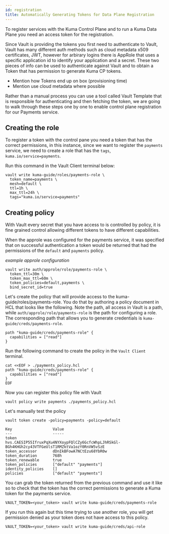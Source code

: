 ```yaml
---
id: registration
title: Automatically Generating Tokens for Data Plane Registration
---
```


<TerminalVisor>
  <Terminal target="local" shell="/bin/bash" workdir="/" user="root" name="Local" id="local"/>
  <Terminal target="kuma-cp.container.shipyard.run" shell="/bin/sh" workdir="/" user="root" name="Kuma" id="kuma"/>
  <Terminal target="vault-client.container.shipyard.run" shell="/bin/bash" workdir="/" user="root" name="Vault Client" id="vault-client"/>
  <Terminal target="payments.container.shipyard.run" shell="/bin/bash" workdir="/" user="root" name="Payments" id="payments"/>
</TerminalVisor>

To register services with the Kuma Control Plane and to run a Kuma Data Plane you need an access token for the registration.

Since Vault is providing the tokens you first need to authenticate to Vault, Vault has many different auth methods such as cloud metadata
x509 certificates, JWT, however for arbirary logins there is AppRole that uses a specific application id to identify your application
and a secret. These two pieces of info can be used to authenticate against Vault and to obtain a Token that has permission to generate
Kuma CP tokens.

* Mention how Tokens end up on box (provisioning time)
* Mention use cloud metadata where possible

Rather than a manual process you can use a tool called Vault Template that is responsible for authenticating and then fetching the token,
we are going to walk through these steps one by one to enable control plane registration for our Payments service.

## Creating the role

To register a token with the control pane you need a token that has the correct permissions, in this instance, since we want to 
register the `payments` service, we need to create a role that has the `tags`, `kuma.io/service=payments`.

Run this command in the Vault Client terminal below:

```shell
vault write kuma-guide/roles/payments-role \
  token_name=payments \
  mesh=default \
  ttl=1h \
  max_ttl=24h \
  tags="kuma.io/service=payments"
```

## Creating policy

With Vault every secret that you have access to is controlled by policy, it is fine grained control allowing different tokens to have 
different capabilities.

When the approle was configured for the payments service, it was specified that on successful authentication a token would be returned
that had the permissions of the `default` and `payments` policy.


*example approle configuration*

```
vault write auth/approle/role/payments-role \
  token_ttl=30m \
  token_max_ttl=60m \
  token_policies=default,payments \
  bind_secret_id=true
```

Let's create the policy that will provide access to the kuma-guide/roles/payments-role. You do that by authoring a policy document in HCL
that looks like the following. Note the path, all access in Vault is a path, while `auth/approle/role/payments-role` is the path for configuring
a role. The corresponding path that allows you to generate credentials is `kuma-guide/creds/payments-role`.

```
path "kuma-guide/creds/payments-role" {
  capabilities = ["read"]
}
```

Run the following command to create the policy in the `Vault Client` terminal.

```
cat <<EOF > ./payments_policy.hcl
path "kuma-guide/creds/payments-role" {
  capabilities = ["read"]
}
EOF
```

Now you can register this policy file with Vault

```
vault policy write payments ./payments_policy.hcl
```

Let's manually test the policy

```
vault token create -policy=payments -policy=default
```

```
Key                  Value
---                  -----
token                hvs.CAESIP55IfruxPqXu4NYXoypFQlCZy6GcfcWhpLJhRSkGl-BGh4KHGh2cy43VTFGeUlsT1RMZktVa1ozY0RnVW5vSzE
token_accessor       dDnIkBFowA7NCtEzu68YbR0w
token_duration       768h
token_renewable      true
token_policies       ["default" "payments"]
identity_policies    []
policies             ["default" "payments"]
```

You can grab the token returned from the previous command and use it like so to check that the token has the correct permissions to generate a 
Kuma token for the payments service.

```
VAULT_TOKEN=<your_token> vault write kuma-guide/creds/payments-role
```

If you run this again but this time trying to use another role, you will get permission denied as your token does not 
have access to this policy.

```
VAULT_TOKEN=<your_token> vault write kuma-guide/creds/api-role
```

<p style={{height: '400px'}}></p>
